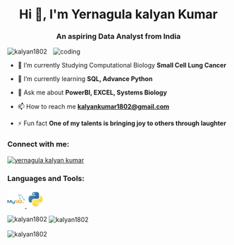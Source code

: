 <h1 align="center">Hi 👋, I'm Yernagula kalyan Kumar</h1>
<h3 align="center">An aspiring Data Analyst from India</h3>
<img align="right" alt="coding" width="400" src="https://user-images.githubusercontent.com/55389276/140866485-8fb1c876-9a8f-4d6a-98dc-08c4981eaf70.gif">

<p align="left"> <img src="https://komarev.com/ghpvc/?username=kalyan1802&label=Profile%20views&color=0e75b6&style=flat" alt="kalyan1802" /> </p>

- 🔭 I’m currently Studying Computational Biology **Small Cell Lung Cancer**

- 🌱 I’m currently learning **SQL, Advance Python**

- 💬 Ask me about **PowerBI, EXCEL, Systems Biology**

- 📫 How to reach me **kalyankumar1802@gmail.com**

- ⚡ Fun fact **One of my talents is bringing joy to others through laughter**

<h3 align="left">Connect with me:</h3>
<p align="left">
<a href="https://fb.com/yernagula kalyan kumar" target="blank"><img align="center" src="https://raw.githubusercontent.com/rahuldkjain/github-profile-readme-generator/master/src/images/icons/Social/facebook.svg" alt="yernagula kalyan kumar" height="30" width="40" /></a>
</p>

<h3 align="left">Languages and Tools:</h3>
<p align="left"> <a href="https://www.mysql.com/" target="_blank" rel="noreferrer"> <img src="https://raw.githubusercontent.com/devicons/devicon/master/icons/mysql/mysql-original-wordmark.svg" alt="mysql" width="40" height="40"/> </a> <a href="https://www.python.org" target="_blank" rel="noreferrer"> <img src="https://raw.githubusercontent.com/devicons/devicon/master/icons/python/python-original.svg" alt="python" width="40" height="40"/> </a> </p>

<p><img align="left" src="https://github-readme-stats.vercel.app/api/top-langs?username=kalyan1802&show_icons=true&locale=en&layout=compact" alt="kalyan1802" /></p>

<p>&nbsp;<img align="center" src="https://github-readme-stats.vercel.app/api?username=kalyan1802&show_icons=true&locale=en" alt="kalyan1802" /></p>

<p><img align="center" src="https://github-readme-streak-stats.herokuapp.com/?user=kalyan1802&" alt="kalyan1802" /></p>
